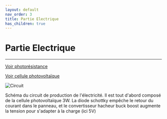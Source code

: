 ```yaml
---
layout: default
nav_order: 3
title: Partie Electrique
has_children: true
---
```


# Partie Electrique
---

[Voir photorésistance](photores.md)

[Voir cellule photovoltaïque](cellule_ph.md)

![Circuit](docs/Partie_électrique/circuit1.png)

Schéma du circuit de production de l'électricité. Il est tout d'abord composé de la cellule photovoltaïque 3W. La diode schottky empêche le retour du courant dans le panneau, et le convertisseur hacheur buck boost augmente la tension pour s'adapter à la charge (ici 5V)